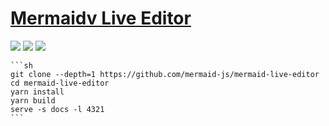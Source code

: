 # [Mermaidv Live Editor](https://github.com/mermaid-js/mermaid-live-editor)

![](https://img.shields.io/github/license/mermaid-js/mermaid-live-editor?style=flat-square) ![](https://img.shields.io/github/last-commit/scillidan/mermaid-live-editor/master?label=last%20commit%20(fork)&style=flat-square) ![](https://img.shields.io/badge/Vercel-black?style=flat&logo=Vercel&logoColor=white)

````{tab} From source
```sh
git clone --depth=1 https://github.com/mermaid-js/mermaid-live-editor
cd mermaid-live-editor
yarn install
yarn build
serve -s docs -l 4321
```
````